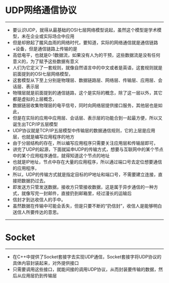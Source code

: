 # UDP网络通信协议
---
+ 要认识UDP，就得从最基础的OSI七层网络模型说起，虽然这个模型是学术模型，未在企业或实际场合中应用
+ 但是却掀起了腥风血雨的网络时代，要知道，实际的网络通信就是通信链路+设备，但是通信链路上传输的是
+ 高低电平，也就是0-1数据流，如果没有人为的干预，这些数据流是没有任何意义的，为了赋予这些数据有意义
+ 人们为它定义了一套规则，就像自然语言中的中文或者是英语，这套规则就是前面提到的OSI七层网络模型，
+ 这套模型从下至上分别是物理层、数据链路层、网络层、传输层、应用层、会话层、表示层
+ 物理层就是前面提到的通信链路，这个是实际的概念，除了这一层以外，其它都是虚拟的上层概念，
+ 数据链层收集物理层的电平信号，同时向网络层提供接口服务，其他层也是如此，
+ 但是在实际的应用中应用层、会话层、表示层的功能合到一起最方便，所以又诞生出TCP/IP五层模型
+ UDP协议就是TCP/IP五层模型中传输层的数据通信规则，它的上层是应用层，也就是编写应用程序的地方
+ 由于分层结构的存在，所以编写应用程序只需要关注应用层和传输层即可，
+ 讲完了UDP的起源，下面就延申UDP的传输方式，想要与互联网中的某个节点中的某个应用程序通信，就得知道这个节点的地址
+ 也就是IP地址，节点中存在大量的应用程序，所以通过端口号去定位想要通信的应用程序，
+ 所以，UDP的传输方式就是指定目标的IP地址和端口号，不需要建立连接，直接把数据扔过去。
+ 即发送方只管发送数据，接收方只管接收数据，这是属于异步通信的一种方式，就像写完一封邮件，直接扔到邮箱里，经过漫长的运输后
+ 信封才到达收信人的手中。
+ 虽然数据在传输中可能会丢失，但是只要不断的“扔信封”，收信人是能够明白送信人所要传达的意思。

---
# Socket
---
+ 在C++中提供了Socket套接字去实现UDP通信，Socket套接字将UDP协议的具体内容封装起来，对外提供接口
+ 只需要调用这些接口，就能间接的调用UDP协议，从而封装要传输的数据，然后从应用层扔到传输层
